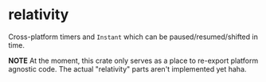 # relativity

Cross-platform timers and `Instant` which can be paused/resumed/shifted in time.

**NOTE** At the moment, this crate only serves as a place to re-export platform agnostic code. The actual "relativity" parts aren't implemented yet haha.
